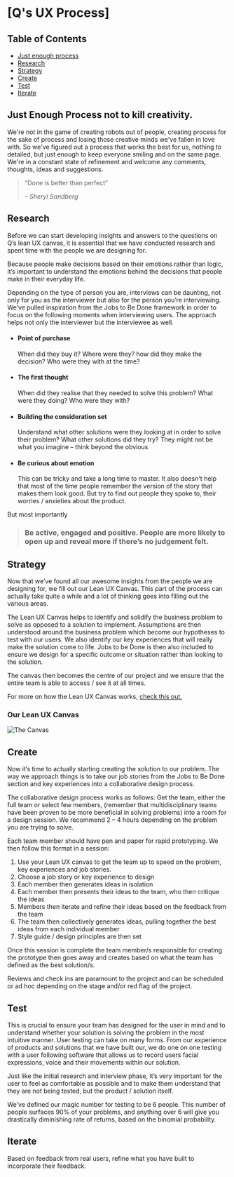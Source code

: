 # [Q's UX Process]

## Table of Contents

* [Just enough process](#just-enough-process-not-to-kill-creativity)
* [Research](#research)
* [Strategy](#strategy)
* [Create](#create)
* [Test](#test)
* [Iterate](#iterate)

## Just Enough Process not to kill creativity.

We're not in the game of creating robots out of people, creating process for the sake of process and losing those creative minds we've fallen in love with. So we've figured out a process that works the best for us, nothing to detailed, but just enough to keep everyone smiling and on the same page. We're in a constant state of refinement and welcome any comments, thoughts, ideas and suggestions. 

<blockquote>
    <p>“Done is better than perfect”</p>
    <cite>– Sheryl Sandberg</cite>
</blockquote>

## Research

Before we can start developing insights and answers to the questions on Q’s lean UX canvas, it is essential that we have conducted research and spent time with the people we are designing for. 

Because people make decisions based on their emotions rather than logic, it’s important to understand the emotions behind the decisions that people make in their everyday life. 

Depending on the type of person you are, interviews can be daunting, not only for you as the interviewer but also for the person you’re interviewing. We’ve pulled inspiration from the Jobs to Be Done framework in order to focus on the following moments when interviewing users. The approach helps not only the interviewer but the interviewee as well. 
- #### Point of purchase 
    When did they buy it? Where were they? how did they make the decision? Who were they with at the time?
- #### The first thought
    When did they realise that they needed to solve this problem? What were they doing? Who were they with?
- #### Building the consideration set
    Understand what other solutions were they looking at in order to solve their problem? What other solutions did they try? They might not be what you imagine – think beyond the obvious
- #### Be curious about emotion
    This can be tricky and take a long time to master. It also doesn't help that most of the time people remember the version of the story that makes them look good. But try to find out people they spoke to, their worries / anxieties about the product.

But most importantly
> ### Be active, engaged and positive. People are more likely to open up and reveal more if there’s no judgement felt.

## Strategy 

Now that we’ve found all our awesome insights from the people we are designing for, we fill out our Lean UX Canvas. This part of the process can actually take quite a while and a lot of thinking goes into filling out the various areas. 

The Lean UX Canvas helps to identify and solidify the business problem to solve as opposed to a solution to implement. Assumptions are then understood around the business problem which become our hypotheses to test with our users. We also identify our key experiences that will really make the solution come to life. Jobs to be Done is then also included to ensure we design for a specific outcome or situation rather than looking to the solution. 

The canvas then becomes the centre of our project and we ensure that the entire team is able to access / see it at all times. 

For more on how the Lean UX Canvas works, [check this out.](https://github.com/ajbee7/Q-Division/blob/master/Lean%20UX%20Canvas.md)

### Our Lean UX Canvas

![The Canvas](https://github.com/ajbee7/Q-Division/blob/master/LeanUXCanvas.png)

## Create

Now it’s time to actually starting creating the solution to our problem. The way we approach things is to take our job stories from the Jobs to Be Done section and key experiences into a collaborative design process. 

The collaborative design process works as follows:
Get the team, either the full team or select few members, (remember that multidisciplinary teams have been proven to be more beneficial in solving problems) into a room for a design session. We recommend 2 – 4 hours depending on the problem you are trying to solve.  

Each team member should have pen and paper for rapid prototyping.
We then follow this format in a session:
1.	Use your Lean UX canvas to get the team up to speed on the problem, key experiences and job stories. 
2.	Choose a job story or key experience to design
3.	Each member then generates ideas in isolation
4.	Each member then presents their ideas to the team, who then critique the ideas
5.	Members then iterate and refine their ideas based on the feedback from the team
6.	The team then collectively generates ideas, pulling together the best ideas from each individual member
7.	Style guide / design principles are then set

Once this session is complete the team member/s responsible for creating the prototype then goes away and creates based on what the team has defined as the best solution/s. 

Reviews and check ins are paramount to the project and can be scheduled or ad hoc depending on the stage and/or red flag of the project.

## Test
This is crucial to ensure your team has designed for the user in mind and to understand whether your solution is solving the problem in the most intuitive manner. User testing can take on many forms. From our experience of products and solutions that we have built our, we do one on one testing with a user following software that allows us to record users facial expressions, voice and their movements within our solution. 

Just like the initial research and interview phase, it’s very important for the user to feel as comfortable as possible and to make them understand that they are not being tested, but the product / solution itself. 

We’ve defined our magic number for testing to be 6 people. This number of people surfaces 90% of your problems, and anything over 6 will give you drastically diminishing rate of returns, based on the binomial probability. 

## Iterate
Based on feedback from real users, refine what you have built to incorporate their feedback. 
